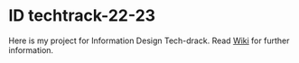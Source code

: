 # ID techtrack-22-23
Here is my project for Information Design Tech-drack. Read [Wiki](https://github.com/SallyMok/ID-techtrck-22-23.wiki) for further information.
